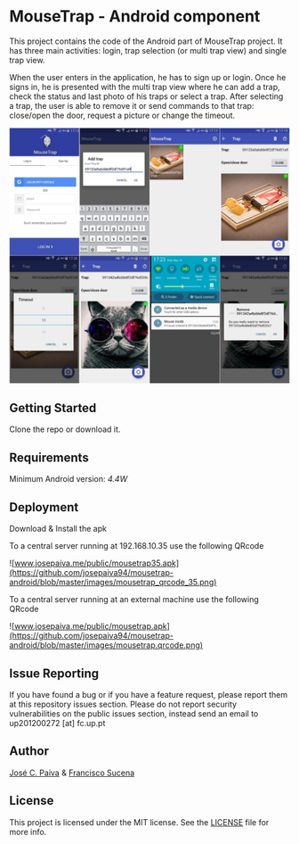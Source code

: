 # MouseTrap - Android component

This project contains the code of the Android part of MouseTrap project. It has three main activities: login, trap selection (or multi trap view) and single trap view.

When the user enters in the application, he has to sign up or login. Once he signs in, he is presented with the multi trap view where he can add a trap, check the status and last photo of his traps or select a trap. After selecting a trap, the user is able to remove it or send commands to that trap: close/open the door, request a picture or change the timeout.

![Screenshots](https://github.com/josepaiva94/mousetrap-android/blob/master/images/screenshots-android.jpg)

## Getting Started

Clone the repo or download it.

## Requirements

Minimum Android version: *4.4W*

## Deployment

Download & Install the apk 

To a central server running at 192.168.10.35 use the following QRcode

![www.josepaiva.me/public/mousetrap35.apk](https://github.com/josepaiva94/mousetrap-android/blob/master/images/mousetrap_qrcode_35.png)

To a central server running at an external machine use the following QRcode

![www.josepaiva.me/public/mousetrap.apk](https://github.com/josepaiva94/mousetrap-android/blob/master/images/mousetrap.qrcode.png)

## Issue Reporting

If you have found a bug or if you have a feature request, please report them at this repository issues section. Please do not report security vulnerabilities on the public issues section, instead send an email to up201200272 [at] fc.up.pt

## Author

[José C. Paiva](#) &
[Francisco Sucena](#)

## License

This project is licensed under the MIT license. See the [LICENSE](LICENSE) file for more info.
